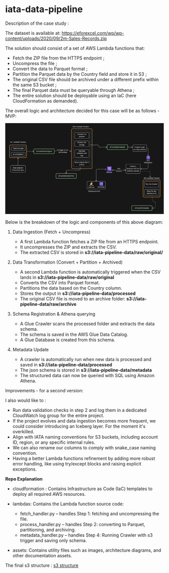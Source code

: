 # iata-data-pipeline

Description of the case study :

The dataset is available at: https://eforexcel.com/wp/wp-content/uploads/2020/09/2m-Sales-Records.zip

The solution should consist of a set of AWS Lambda functions that:
- Fetch the ZIP file from the HTTPS endpoint ;
- Uncompress the file ;
- Convert the data to Parquet format ;
- Partition the Parquet data by the Country field and store it in S3 ;
- The original CSV file should be archived under a different prefix within the same S3 bucket ;
- The final Parquet data must be queryable through Athena ;
- The entire solution should be deployable using an IaC (here CloudFormation as demanded).

The overall logic and architecture decided for this case will be as follows - MVP:

![Data architecture diagram](assets/data_architecture.png) 

Below is the breakdown of the logic and components of this above diagram:

1. Data Ingestion (Fetch + Uncompress)
    * A first Lambda function fetches a ZIP file from an HTTPS endpoint.
    * It uncompresses the ZIP and extracts the CSV.
    * The extracted CSV is stored in **s3://iata-pipeline-data/raw/original/**

2. Data Transformation (Convert + Partition + Archived)
    * A second Lambda function is automatically triggered when the CSV lands in **s3://iata-pipeline-data/raw/original**
    * Converts the CSV into Parquet format.
    * Partitions the data based on the Country column.
    * Stores the output in **s3://iata-pipeline-data/processed**
    * The original CSV file is moved to an archive folder: **s3://iata-pipeline-data/raw/archive**

3. Schema Registration & Athena querying
    * A Glue Crawler scans the processed folder and extracts the data schema.
    * The schema is saved in the AWS Glue Data Catalog.
    * A Glue Database is created from this schema.

4. Metadata Update
    * A crawler is automatically run when new data is processed and saved in **s3://iata-pipeline-data/processed**
    * The json schema is stored in **s3://iata-pipeline-data/metadata**

    - The structured data can now be queried with SQL using Amazon Athena.

Improvements - for a second version:

I also would like to :
* Run data validation checks in step 2 and log them in a dedicated CloudWatch log group for the entire project.
* If the project evolves and data ingestion becomes more frequent, we could consider introducing an Iceberg layer. For the moment it's overkilled.
* Align with IATA naming conventions for S3 buckets, including account ID, region, or any specific internal rules.
* We can also rename our columns to comply with snake_case naming convention.
* Having a better Lambda functions refinement by adding more robust error handling, like using try/except blocks and raising explicit exceptions.


**Repo Explanation**

- cloudformation :
    Contains Infrastructure as Code (IaC) templates to deploy all required AWS resources.

- lambdas:
    Contains the Lambda function source code:
    * fetch_handler.py – handles Step 1: fetching and uncompressing the file.
    * process_handler.py – handles Step 2: converting to Parquet, partitioning, and archiving.
    * metadata_handler.py – handles Step 4: Running Crawler with s3 trigger and saving only schema.

- assets:
    Contains utility files such as images, architecture diagrams, and other documentation assets.


The final s3 structure : [s3 structure](assets/s3_structure.png)